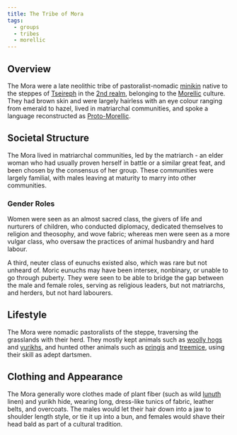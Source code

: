 ```yaml
---
title: The Tribe of Mora
tags:
  - groups
  - tribes
  - morellic
---
```

## Overview
The Mora were a late neolithic tribe of pastoralist-nomadic [minikin](fauna/minikin.md) native to the steppes of [Tseireph](locations/tseireph*.md) in the [2nd realm](locations/2nd-realm*.md), belonging to the [Morellic](groups/morellic*.md) culture. They had brown skin and were largely hairless with an eye colour ranging from emerald to hazel, lived in matriarchal communities, and spoke a language reconstructed as [Proto-Morellic](languages/proto-morellic.md).
## Societal Structure
The Mora lived in matriarchal communities, led by the matriarch - an elder woman who had usually proven herself in battle or a similar great feat, and been chosen by the consensus of her group. These communities were largely familial, with males leaving at maturity to marry into other communities.
### Gender Roles
Women were seen as an almost sacred class, the givers of life and nurturers of children, who conducted diplomacy, dedicated themselves to religion and theosophy, and wove fabric; whereas men were seen as a more vulgar class, who oversaw the practices of animal husbandry and hard labour.

A third, neuter class of eunuchs existed also, which was rare but not unheard of. Moric eunuchs may have been intersex, nonbinary, or unable to go through puberty. They were seen to be able to bridge the gap between the male and female roles, serving as religious leaders, but not matriarchs, and herders, but not hard labourers.
## Lifestyle
The Mora were nomadic pastoralists of the steppe, traversing the grasslands with their herd. They mostly kept animals such as [woolly hogs](fauna/woolly-hogs.md) and [yurikhs](fauna/yurikhs.md), and hunted other animals such as [pringis](fauna/pringis.md) and [treemice](fauna/treemice.md), using their skill as adept dartsmen.
## Clothing and Appearance
The Mora generally wore clothes made of plant fiber (such as wild [lunuth](flora/lunuth.md) linen) and yurikh hide, wearing long, dress-like tunics of fabric, leather belts, and overcoats. The males would let their hair down into a jaw to shoulder length style, or tie it up into a bun, and females would shave their head bald as part of a cultural tradition.